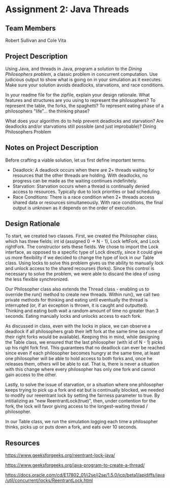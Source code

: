 # Assignment 2: Java Threads

## Team Members

Robert Sullivan and Cole Vita

## Project Description

Using Java, and threads in Java, program a solution to the *Dining Philosophers problem*, a classic problem in concurrent computation. Use judicious output to show what is going on in your simulation as it executes. Make sure your solution avoids deadlocks, starvations, and race conditions.

In your readme file for the zipfile, explain your design rationale. What features and structures are you using to represent the philosophers? To represent the table, the forks, the spaghetti? To represent eating phase of a philosophers "life"... the thinking phase?

What does your algorithm do to help prevent deadlocks and starvation? Are deadlocks and/or starvations still possible (and just improbable)?
Dining Philosophers Problem

## Notes on Project Description

Before crafting a viable solution, let us first define important terms.
- Deadlock: A deadlock occurs when there are 2+ threads waiting for resources that the other threads are holding. With deadlocks, no progress can be made as the waiting continues indefinitely.
- Starvation: Starvation occurs when a thread is continually denied access to resources. Typically due to lock priorities or bad scheduling.
- Race Conditions: There is a race condition when 2+ threads access shared data or resources simultaneously. With race conditions, the final output is unknown as it depends on the order of execution.

## Design Rationale

To start, we created two classes. First, we created the Philosopher class, which has three fields: int id (assigned 0 -> N - 1), Lock leftFork, and Lock rightFork. The constructor sets these fields. We chose to import the Lock interface, as opposed to a specific type of Lock directly, since it could give us more flexibility if we decided to change the type of lock in our Table class. Using locks to solve this problem gives us the ability to manually lock and unlock access to the shared recourses (forks). Since this control is necessary to solve the problem, we were able to discard the idea of using the less flexible synchronized. 

Our Philosopher class also extends the Thread class - enabling us to override the run() method to create new threads. Within run(), we call two private methods for thinking and eating until eventually the thread is interrupted (or, if an exception is thrown, it is caught and outputted). Thinking and eating both wait a random amount of time no greater than 3 seconds. Eating manually locks and unlocks access to each fork.

As discussed in class, even with the locks in place, we can observe a deadlock if all philosophers grab their left fork at the same time (as none of their right forks would be available). Keeping this in mind, while designing the Table class, we ensured that the last philosopher (with id of N - 1) picks up his right fork first. This guarantees that no deadlock can ever be reached since even if each philosopher becomes hungry at the same time, at least one philosopher will be able to hold access to both forks and, once he releases them, others will be able to eat. That is, there is never a situation with this change where every philosopher has only one fork and cannot gain access to the other. 

Lastly, to solve the issue of starvation, or a situation where one philosopher keeps trying to pick up a fork and eat but is continually blocked, we needed to modify our reeentrant lock by setting the fairness parameter to true. By intitializing as "new ReentrantLock(true)", then, under contention for the fork, the lock will favor giving access to the longest-waiting thread / philosopher.

In our Table class, we run the simulation logging each time a philosopher thinks, picks up or puts down a fork, and eats over 10 seconds.

## Resources

https://www.geeksforgeeks.org/reentrant-lock-java/

https://www.geeksforgeeks.org/java-program-to-create-a-thread/

https://docs.oracle.com/cd/E17802_01/j2se/j2se/1.5.0/jcp/beta1/apidiffs/java/util/concurrent/locks/ReentrantLock.html
